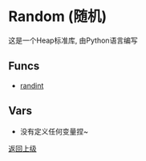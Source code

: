 # Random (随机)

这是一个Heap标准库, 由Python语言编写

## Funcs
- [randint](func/randint.md)

## Vars
- 没有定义任何变量捏~

[返回上级](../index.md)